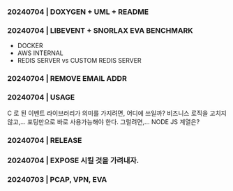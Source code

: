 ### 20240704 | DOXYGEN + UML + README
### 20240704 | LIBEVENT + SNORLAX EVA BENCHMARK

 - DOCKER
 - AWS INTERNAL
 - REDIS SERVER vs CUSTOM REDIS SERVER

### 20240704 | REMOVE EMAIL ADDR

### 20240704 | USAGE

C 로 된 이벤트 라이브러리가 의미를 가지려면, 어디에 쓰일까?
비즈니스 로직을 고치지 않고,... 포팅만으로 바로 사용가능해야 한다.
그럴려면,... NODE JS 계열은?

### 20240704 | RELEASE

### 20240704 | EXPOSE 시킬 것을 가려내자.

### 20240703 | PCAP, VPN, EVA


